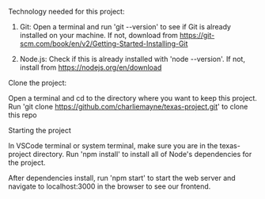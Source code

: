 Technology needed for this project:

1. Git:
Open a terminal and run 'git --version' to see if Git is already installed on your machine. If not, download from https://git-scm.com/book/en/v2/Getting-Started-Installing-Git

2. Node.js:
Check if this is already installed with 'node --version'. If not, install from https://nodejs.org/en/download



Clone the project:

Open a terminal and cd to the directory where you want to keep this project. Run 'git clone https://github.com/charliemayne/texas-project.git' to clone this repo



Starting the project

In VSCode terminal or system terminal, make sure you are in the texas-project directory. Run 'npm install' to install all of Node's dependencies for the project.

After dependencies install, run 'npm start' to start the web server and navigate to localhost:3000 in the browser to see our frontend.